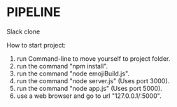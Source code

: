 # PIPELINE
Slack clone

How to start project:
1. run Command-line to move yourself to project folder.
2. run the command "npm install".
3. run the command "node emojiBuild.js".
4. run the command "node server.js" (Uses port 3000).
5. run the command "node app.js" (Uses port 5000).
6. use a web browser and go to url "127.0.0.1/:5000".
